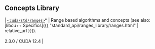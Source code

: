 ## Concepts Library

| [`<cuda/std/ranges>`]* | Range based algorithms and concepts (see also: [libcu++ Specifics]({{ "standard_api/ranges_library/ranges.html" | relative_url }})). <br/><br/> 2.3.0 / CUDA 12.4 |

[`<cuda/std/ranges>`]: https://en.cppreference.com/w/cpp/header/ranges
